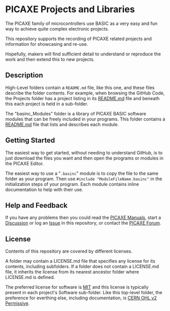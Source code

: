 # PICAXE Projects and Libraries
The PICAXE family of microcontrollers use BASIC as a very easy and fun way to achieve quite complex electronic projects.

This repository supports the recording of PICAXE related projects and information for showcasing and re-use. 

Hopefully, makers will find sufficient detail to understand or reproduce the work and then extend this to new projects.

## Description
High-Level folders contain a ``README.md`` file, like this one, and these files describe the folder contents. For example, when browsing the GitHub Code, the Projects folder has a project listing in its [README.md](./Projects/README.md) file and beneath this each project is held in a sub-folder.

The "basinc_Modules" folder is a library of PICAXE BASIC software modules that can be freely included in your programs.  This folder contains a [README.md](./basinc_Modules/README.md) file that lists and describes each module.

## Getting Started
The easiest way to get started, without needing to understand GitHub, is to just download the files you want and then open the programs or modules in the PICAXE Editor.

The easiest way to use a "`.basinc`" module is to copy the file to the same folder as your program. Then use ``#include "ModuleFileName.basinc"`` in the initialization steps of your program. Each module contains inline documentation to help with their use.

## Help and Feedback
If you have any problems then you could read the [PICAXE Manuals](https://picaxe.com/getting-started/picaxe-manuals/), start a [Discussion](https://github.com/alnhnt/PICAXE/discussions/new/choose) or log an [Issue](https://github.com/alnhnt/PICAXE/issues/new) in this repository, or contact the [PICAXE Forum](https://picaxeforum.co.uk/).


## License
Contents of this repository are covered by different licenses.

A folder may contain a LICENSE.md file that specifies any license for its contents, including subfolders. If a folder does not contain a LICENSE.md file, it inherits the license from its nearest ancestor folder where LICENSE.md is defined.

The preferred license for software is [MIT](https://choosealicense.com/licenses/mit/) and this license is typically present in each project's Software sub-folder. Like this top-level folder, the preference for everthing else, including documentation, is [CERN OHL v2 Permissive](https://choosealicense.com/licenses/cern-ohl-p-2.0/). 


